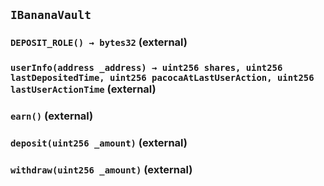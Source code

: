 ## `IBananaVault`






### `DEPOSIT_ROLE() → bytes32` (external)





### `userInfo(address _address) → uint256 shares, uint256 lastDepositedTime, uint256 pacocaAtLastUserAction, uint256 lastUserActionTime` (external)





### `earn()` (external)





### `deposit(uint256 _amount)` (external)





### `withdraw(uint256 _amount)` (external)







